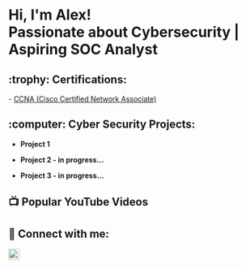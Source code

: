 <h1>Hi, I'm Alex! <br/><a>Passionate about Cybersecurity | Aspiring SOC Analyst</a></h1>

<h2> :trophy: Certifications:</h2>
- <a href="https://www.credly.com/badges/06f852dd-defa-4460-8fbb-09849cd9a349/public_url"> CCNA (Cisco Certified Network Associate) </a>

<h2> :computer: Cyber Security Projects:</h2>

- <b>Project 1</b>
  <!-- [Praciting DS & Algos in Python](https://github.com/joshmadakor1/Algorithms-Practice) -->
- <b>Project 2 - in progress...</b>
  
- <b>Project 3 - in progress...</b>
  <!--[Windows EventLog: Failed RDP Logins Source IP to full GeoData Conversion](https://github.com/joshmadakor1/Sentinel-Lab) -->
 

<h2>📺 Popular YouTube Videos</h2>



<h2> 🤳 Connect with me:</h2>

[<img align="left" alt="Absec2023_LinkedIn" width="22px" src="https://cdn.jsdelivr.net/npm/simple-icons@v3/icons/linkedin.svg" />][linkedin]


[linkedin]: https://linkedin.com/in/absec2023

<!--
**absec2023** is a ✨ _special_ ✨ repository because its `README.md` (this file) appears on your GitHub profile.

Here are some ideas to get you started:

- 🔭 I’m currently working on ...
- 🌱 I’m currently learning ...
- 👯 I’m looking to collaborate on ...
- 🤔 I’m looking for help with ...
- 💬 Ask me about ...
- 📫 How to reach me: ...
- 😄 Pronouns: ...
- ⚡ Fun fact: ...
-->
